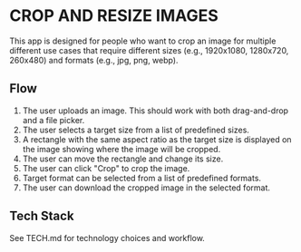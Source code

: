 # CROP AND RESIZE IMAGES

This app is designed for people who want to crop an image for multiple different use cases that require different sizes (e.g., 1920x1080, 1280x720, 260x480) and formats (e.g., jpg, png, webp).

## Flow

1. The user uploads an image. This should work with both drag-and-drop and a file picker.
2. The user selects a target size from a list of predefined sizes.
3. A rectangle with the same aspect ratio as the target size is displayed on the image showing where the image will be cropped.
4. The user can move the rectangle and change its size.
5. The user can click "Crop" to crop the image.
6. Target format can be selected from a list of predefined formats.
7. The user can download the cropped image in the selected format.

## Tech Stack

See TECH.md for technology choices and workflow.